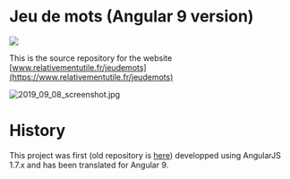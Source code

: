 
# Jeu de mots (Angular 9 version)

<a href="https://github.com/berdal84/jeudemots-ng/actions?query=workflow Node.js CI" title="ng build">
<img src="https://github.com/berdal84/jeudemots-ng/workflows/Node.js CI/badge.svg" />
</a>

This is the source repository for the website [www.relativementutile.fr/jeudemots](https://www.relativementutile.fr/jeudemots)


![2019_09_08_screenshot.jpg](https://github.com/berdal84/jeudemots-ng/blob/master/src/assets/lastest_screenshot.jpg)

# History
This project was first (old repository is [here](https://www.github.com/berdal84/jeudemots)) developped using AngularJS 1.7.x and has been translated for Angular 9.

